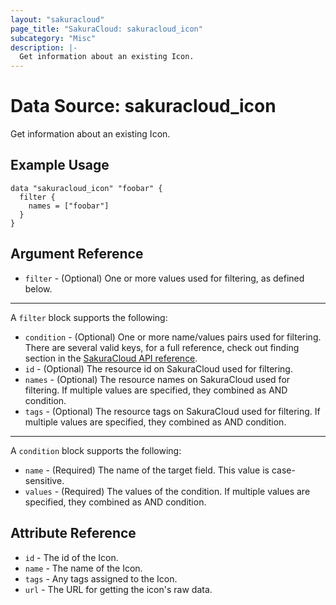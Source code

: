 ```yaml
---
layout: "sakuracloud"
page_title: "SakuraCloud: sakuracloud_icon"
subcategory: "Misc"
description: |-
  Get information about an existing Icon.
---
```


# Data Source: sakuracloud_icon

Get information about an existing Icon.

## Example Usage

```hcl
data "sakuracloud_icon" "foobar" {
  filter {
    names = ["foobar"]
  }
}
```
## Argument Reference

* `filter` - (Optional) One or more values used for filtering, as defined below.


---

A `filter` block supports the following:

* `condition` - (Optional) One or more name/values pairs used for filtering. There are several valid keys, for a full reference, check out finding section in the [SakuraCloud API reference](https://developer.sakura.ad.jp/cloud/api/1.1/).
* `id` - (Optional) The resource id on SakuraCloud used for filtering.
* `names` - (Optional) The resource names on SakuraCloud used for filtering. If multiple values ​​are specified, they combined as AND condition.
* `tags` - (Optional) The resource tags on SakuraCloud used for filtering. If multiple values ​​are specified, they combined as AND condition.

---

A `condition` block supports the following:

* `name` - (Required) The name of the target field. This value is case-sensitive.
* `values` - (Required) The values of the condition. If multiple values ​​are specified, they combined as AND condition.


## Attribute Reference

* `id` - The id of the Icon.
* `name` - The name of the Icon.
* `tags` - Any tags assigned to the Icon.
* `url` - The URL for getting the icon's raw data.



